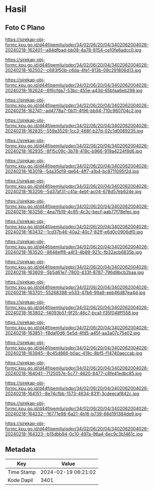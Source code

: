 # Hasil

## Foto C Plano

https://sirekap-obj-formc.kpu.go.id/d44f/pemilu/pdpr/34/02/06/20/04/3402062004026-20240218-162401--a84dfbad-bb08-4a78-8154-ce10fe6adcc0.jpg

https://sirekap-obj-formc.kpu.go.id/d44f/pemilu/pdpr/34/02/06/20/04/3402062004026-20240218-162502--c683f50b-c6da-4fe1-813b-09c291806d13.jpg

https://sirekap-obj-formc.kpu.go.id/d44f/pemilu/pdpr/34/02/06/20/04/3402062004026-20240218-162624--6f6cfda7-53bc-455e-a43d-65bfaa6eb298.jpg

https://sirekap-obj-formc.kpu.go.id/d44f/pemilu/pdpr/34/02/06/20/04/3402062004026-20240218-162741--ad4778a7-0b11-4f96-bb94-710c960704c2.jpg

https://sirekap-obj-formc.kpu.go.id/d44f/pemilu/pdpr/34/02/06/20/04/3402062004026-20240218-162835--559a3529-1cc3-468f-b27d-02c1d0089235.jpg

https://sirekap-obj-formc.kpu.go.id/d44f/pemilu/pdpr/34/02/06/20/04/3402062004026-20240218-162935--8f15c09c-3b78-419c-b966-919a4224f8d6.jpg

https://sirekap-obj-formc.kpu.go.id/d44f/pemilu/pdpr/34/02/06/20/04/3402062004026-20240218-163019--5da35d19-de64-4ff7-a1b4-bc8711095f2d.jpg

https://sirekap-obj-formc.kpu.go.id/d44f/pemilu/pdpr/34/02/06/20/04/3402062004026-20240218-163206--5d37af31-c41a-4ebf-ac04-678d57eb624e.jpg

https://sirekap-obj-formc.kpu.go.id/d44f/pemilu/pdpr/34/02/06/20/04/3402062004026-20240218-163256--4ea7fb19-4c95-4c3c-becf-aab77f78efec.jpg

https://sirekap-obj-formc.kpu.go.id/d44f/pemilu/pdpr/34/02/06/20/04/3402062004026-20240218-163432--1cd37b46-40a2-40c7-82ff-e6d0c0906df0.jpg

https://sirekap-obj-formc.kpu.go.id/d44f/pemilu/pdpr/34/02/06/20/04/3402062004026-20240218-163520--8648eff8-a4f3-4b89-921c-fb32acb6835b.jpg

https://sirekap-obj-formc.kpu.go.id/d44f/pemilu/pdpr/34/02/06/20/04/3402062004026-20240218-163609--5b5d61e7-7800-433f-8787-796d9bcb2baa.jpg

https://sirekap-obj-formc.kpu.go.id/d44f/pemilu/pdpr/34/02/06/20/04/3402062004026-20240218-163701--55268398-e533-47b6-99a9-eeb46d87ea4d.jpg

https://sirekap-obj-formc.kpu.go.id/d44f/pemilu/pdpr/34/02/06/20/04/3402062004026-20240218-163802--f4093b51-9f25-46c7-bca1-f35f048ff558.jpg

https://sirekap-obj-formc.kpu.go.id/d44f/pemilu/pdpr/34/02/06/20/04/3402062004026-20240218-163851--f8daf0d6-5e5d-4fd5-a45f-aa3a07c75e02.jpg

https://sirekap-obj-formc.kpu.go.id/d44f/pemilu/pdpr/34/02/06/20/04/3402062004026-20240218-163945--8c45d866-b0ac-419c-8bf5-f14740aeccab.jpg

https://sirekap-obj-formc.kpu.go.id/d44f/pemilu/pdpr/34/02/06/20/04/3402062004026-20240218-164041--7125057e-5c77-4620-8477-c8fe41edbc85.jpg

https://sirekap-obj-formc.kpu.go.id/d44f/pemilu/pdpr/34/02/06/20/04/3402062004026-20240218-164151--8e74cfbb-1573-4634-831f-3cdeecaf842c.jpg

https://sirekap-obj-formc.kpu.go.id/d44f/pemilu/pdpr/34/02/06/20/04/3402062004026-20240218-164232--16771e98-6a21-4b16-b739-86d191384de9.jpg

https://sirekap-obj-formc.kpu.go.id/d44f/pemilu/pdpr/34/02/06/20/04/3402062004026-20240218-164323--b15dbb94-0c10-497a-96a4-6ec9c3b1461c.jpg


## Metadata

| Key        | Value               |
| ---------- | ------------------- |
| Time Stamp | 2024-02-19 06:21:02 |
| Kode Dapil | 3401                |



